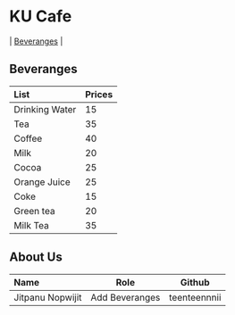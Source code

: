 # KU Cafe

| [Beveranges](#beveranges) |



## Beveranges
| List                       | Prices |
|:-------------------------|----------|
| Drinking Water             | 15     |
| Tea                        | 35     |
| Coffee                     | 40     |
| Milk                       | 20     |
| Cocoa                      | 25     |
| Orange Juice               | 25     |
| Coke                       | 15     |
| Green tea                  | 20     |
| Milk Tea                   | 35     |

## About Us

| Name      | Role      | Github          |
|:----------|-----------|-----------------|
| Jitpanu Nopwijit | Add Beveranges | teenteennnii |

